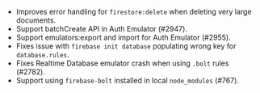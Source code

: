 - Improves error handling for `firestore:delete` when deleting very large documents.
- Support batchCreate API in Auth Emulator (#2947).
- Support emulators:export and import for Auth Emulator (#2955).
- Fixes issue with `firebase init database` populating wrong key for `database.rules`.
- Fixes Realtime Database emulator crash when using `.bolt` rules (#2782).
- Support using `firebase-bolt` installed in local `node_modules` (#767).
